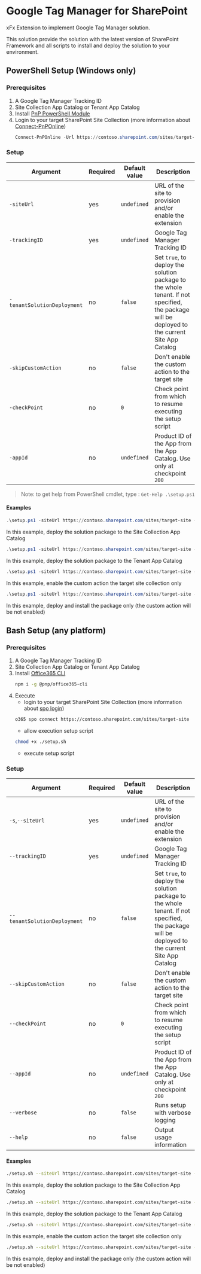 # Google Tag Manager for SharePoint

xFx Extension to implement Google Tag Manager solution.

This solution provide the solution with the latest version of SharePoint Framework and all scripts to install and deploy the solution to your environment.

## PowerShell Setup (Windows only)

### Prerequisites

1. A Google Tag Manager Tracking ID
2. Site Collection App Catalog or Tenant App Catalog
3. Install [PnP PowerShell Module](https://github.com/SharePoint/PnP-PowerShell/releases)
4. Login to your target SharePoint Site Collection (more information about [Connect-PnPOnline](https://docs.microsoft.com/en-us/powershell/module/sharepoint-pnp/connect-pnponline))
    ```powershell
    Connect-PnPOnline -Url https://contoso.sharepoint.com/sites/target-site
    ```

### Setup

| Argument | Required | Default value | Description |
|----------|----------|---------------|-------------|
|`-siteUrl`|yes|`undefined`|URL of the site to provision and/or enable the extension|
|`-trackingID`|yes|`undefined`|Google Tag Manager Tracking ID|
|`-tenantSolutionDeployment`|no|`false`|Set `true`, to deploy the solution package to the whole tenant. If not specified, the package will be deployed to the current Site App Catalog|
|`-skipCustomAction`|no|`false`|Don't enable the custom action to the target site|
|`-checkPoint`|no|`0`|Check point from which to resume executing the setup script|
|`-appId`|no|`undefined`|Product ID of the App from the App Catalog. Use only at checkpoint `200`|

> Note: to get help from PowerShell cmdlet, type : `Get-Help .\setup.ps1`

#### Examples

```powershell
.\setup.ps1 -siteUrl https://contoso.sharepoint.com/sites/target-site -trackingID 'GTM-XXXXXXX'
```
In this example, deploy the solution package to the Site Collection App Catalog

```powershell
.\setup.ps1 -siteUrl https://contoso.sharepoint.com/sites/target-site -trackingID 'GTM-XXXXXXX' -tenantSolutionDeployment
```
In this example, deploy the solution package to the Tenant App Catalog

```powershell
.\setup.ps1 -siteUrl https://contoso.sharepoint.com/sites/target-site -trackingID 'GTM-XXXXXXX' -checkPoint 300
```
In this example, enable the custom action the target site collection only

```powershell
.\setup.ps1 -siteUrl https://contoso.sharepoint.com/sites/target-site -trackingID 'GTM-XXXXXXX' -skipCustomAction
```
In this example, deploy and install the package only (the custom action will be not enabled)

## Bash Setup (any platform)

### Prerequisites

1. A Google Tag Manager Tracking ID
2. Site Collection App Catalog or Tenant App Catalog
3. Install [Office365 CLI](https://pnp.github.io/office365-cli/user-guide/installing-cli)
    ```bash
    npm i -g @pnp/office365-cli
    ```
4. Execute
    * login to your target SharePoint Site Collection (more information about [spo login](https://pnp.github.io/office365-cli/cmd/spo/login))
    ```bash
    o365 spo connect https://contoso.sharepoint.com/sites/target-site
    ```
    * allow execution setup script
    ```bash
    chmod +x ./setup.sh
    ```
    * execute setup script

### Setup

| Argument | Required | Default value | Description |
|----------|----------|---------------|-------------|
|`-s`,`--siteUrl`|yes|`undefined`|URL of the site to provision and/or enable the extension|
|`--trackingID`|yes|`undefined`|Google Tag Manager Tracking ID|
|`--tenantSolutionDeployment`|no|`false`|Set `true`, to deploy the solution package to the whole tenant. If not specified, the package will be deployed to the current Site App Catalog|
|`--skipCustomAction`|no|`false`|Don't enable the custom action to the target site|
|`--checkPoint`|no|`0`|Check point from which to resume executing the setup script|
|`--appId`|no|`undefined`|Product ID of the App from the App Catalog. Use only at checkpoint `200`|
|`--verbose`|no|`false`|Runs setup with verbose logging|
|`--help`|no|`false`|Output usage information|

#### Examples

```bash
./setup.sh --siteUrl https://contoso.sharepoint.com/sites/target-site --trackingID 'GTM-XXXXXXX'
```
In this example, deploy the solution package to the Site Collection App Catalog

```bash
./setup.sh --siteUrl https://contoso.sharepoint.com/sites/target-site --trackingID 'GTM-XXXXXXX' --tenantSolutionDeployment
```
In this example, deploy the solution package to the Tenant App Catalog

```bash
./setup.sh --siteUrl https://contoso.sharepoint.com/sites/target-site --trackingID 'GTM-XXXXXXX' --checkPoint 300
```
In this example, enable the custom action the target site collection only

```bash
./setup.sh --siteUrl https://contoso.sharepoint.com/sites/target-site --trackingID 'GTM-XXXXXXX' --skipCustomAction
```
In this example, deploy and install the package only (the custom action will be not enabled)
